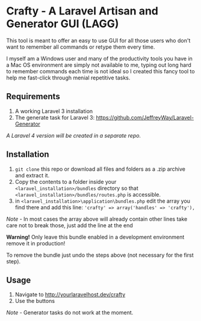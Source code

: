 # Crafty - A Laravel Artisan and Generator GUI (LAGG)

This tool is meant to offer an easy to use GUI for all those users who don't want to remember all commands or retype them every time. 

I myself am a Windows user and many of the productivity tools you have in a Mac OS environment are simply not available to me, typing out long hard to remember commands each time is not ideal so I created this fancy tool to help me fast-click through menial repetitive tasks.

## Requirements

1. A working Laravel 3 installation
2. The generate task for Laravel 3: https://github.com/JeffreyWay/Laravel-Generator

*A Laravel 4 version will be created in a separate repo.*

## Installation

1. `git clone` this repo or download all files and folders as a .zip archive and extract it.
2. Copy the contents to a folder inside your `<laravel_installation>/bundles` directory so that `<laravel_installation>/bundles/routes.php` is accessible.
3. in `<laravel_installation>\application\bundles.php` edit the array you find there and add this line:
	```'crafty' => array('handles' => 'crafty'),```


*Note* - In most cases the array above will already contain other lines take care not to break those, just add the line at the end

**Warning!** Only leave this bundle enabled in a development environment remove it in production! 

To remove the bundle just undo the steps above (not necessary for the first step).

## Usage

1. Navigate to http://yourlaravelhost.dev/crafty
2. Use the buttons

*Note* - Generator tasks do not work at the moment.